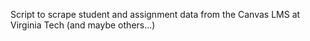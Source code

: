 Script to scrape student and assignment data from the Canvas LMS at Virginia Tech (and maybe others...)
